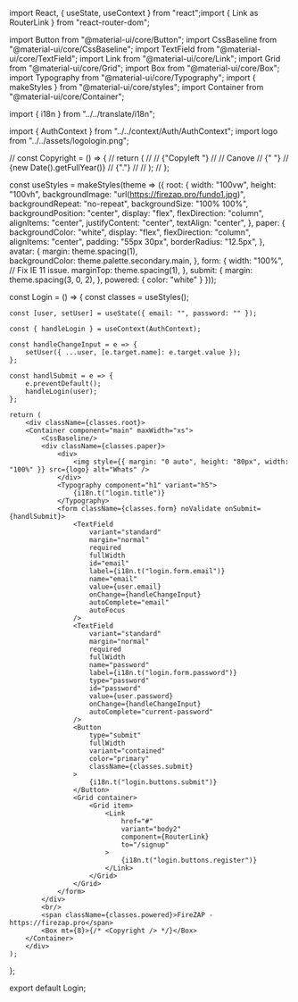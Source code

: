 import React, { useState, useContext } from "react";import { Link as RouterLink } from "react-router-dom";

import Button from "@material-ui/core/Button";
import CssBaseline from "@material-ui/core/CssBaseline";
import TextField from "@material-ui/core/TextField";
import Link from "@material-ui/core/Link";
import Grid from "@material-ui/core/Grid";
import Box from "@material-ui/core/Box";
import Typography from "@material-ui/core/Typography";
import { makeStyles } from "@material-ui/core/styles";
import Container from "@material-ui/core/Container";

import { i18n } from "../../translate/i18n";

import { AuthContext } from "../../context/Auth/AuthContext";
import logo from "../../assets/logologin.png";


// const Copyright = () => {
// 	return (
// 		<Typography variant="body2" color="textSecondary" align="center">
// 			{"Copyleft "}
// 			<Link color="inherit" href="https://github.com/canove">
// 				Canove
// 			</Link>{" "}
// 			{new Date().getFullYear()}
// 			{"."}
// 		</Typography>
// 	);
// };

const useStyles = makeStyles(theme => ({
	root: {
		width: "100vw",
		height: "100vh",
		backgroundImage: "url(https://firezap.pro/fundo1.jpg)",
		backgroundRepeat: "no-repeat",
		backgroundSize: "100% 100%",
		backgroundPosition: "center",
		display: "flex",
		flexDirection: "column",
		alignItems: "center",
		justifyContent: "center",
		textAlign: "center",
	},
	paper: {
		backgroundColor: "white",
		display: "flex",
		flexDirection: "column",
		alignItems: "center",
		padding: "55px 30px",
		borderRadius: "12.5px",
	},
	avatar: {
		margin: theme.spacing(1),  
		backgroundColor: theme.palette.secondary.main,
	},
	form: {
		width: "100%", // Fix IE 11 issue.
		marginTop: theme.spacing(1),
	},
	submit: {
		margin: theme.spacing(3, 0, 2),
	},
	powered: {
		color: "white"
	}
}));

const Login = () => {
	const classes = useStyles();

	const [user, setUser] = useState({ email: "", password: "" });

	const { handleLogin } = useContext(AuthContext);

	const handleChangeInput = e => {
		setUser({ ...user, [e.target.name]: e.target.value });
	};

	const handlSubmit = e => {
		e.preventDefault();
		handleLogin(user);
	};

	return (
		<div className={classes.root}>
		<Container component="main" maxWidth="xs">
			<CssBaseline/>
			<div className={classes.paper}>
				<div>
					<img style={{ margin: "0 auto", height: "80px", width: "100%" }} src={logo} alt="Whats" />
				</div>
				<Typography component="h1" variant="h5">
					{i18n.t("login.title")}
				</Typography>
				<form className={classes.form} noValidate onSubmit={handlSubmit}>
					<TextField
						variant="standard"
						margin="normal"
						required
						fullWidth
						id="email"
						label={i18n.t("login.form.email")}
						name="email"
						value={user.email}
						onChange={handleChangeInput}
						autoComplete="email"
						autoFocus
					/>
					<TextField
						variant="standard"
						margin="normal"
						required
						fullWidth
						name="password"
						label={i18n.t("login.form.password")}
						type="password"
						id="password"
						value={user.password}
						onChange={handleChangeInput}
						autoComplete="current-password"
					/>
					<Button
						type="submit"
						fullWidth
						variant="contained"
						color="primary"
						className={classes.submit}
					>
						{i18n.t("login.buttons.submit")}
					</Button>
					<Grid container>
						<Grid item>
							<Link
								href="#"
								variant="body2"
								component={RouterLink}
								to="/signup"
							>
								{i18n.t("login.buttons.register")}
							</Link>
						</Grid>
					</Grid>
				</form>
			</div>
			<br/>
			<span className={classes.powered}>FireZAP - https://firezap.pro</span>
			<Box mt={8}>{/* <Copyright /> */}</Box>
		</Container>
		</div>
	);
};

export default Login;
